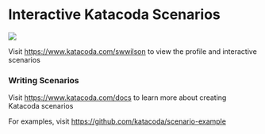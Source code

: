 # Interactive Katacoda Scenarios

[![](http://shields.katacoda.com/katacoda/swwilson/count.svg)](https://www.katacoda.com/swwilson "Get your profile on Katacoda.com")

Visit https://www.katacoda.com/swwilson to view the profile and interactive scenarios

### Writing Scenarios
Visit https://www.katacoda.com/docs to learn more about creating Katacoda scenarios

For examples, visit https://github.com/katacoda/scenario-example
